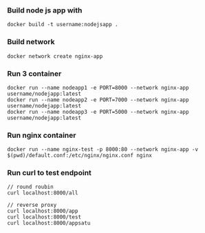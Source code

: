 ### Build node js app with 

```
docker build -t username:nodejsapp .
```

### Build network
```
docker network create nginx-app
```

### Run 3 container

```
docker run --name nodeapp1 -e PORT=8000 --network nginx-app username/nodejapp:latest  
docker run --name nodeapp2 -e PORT=7000 --network nginx-app username/nodejapp:latest  
docker run --name nodeapp3 -e PORT=5000 --network nginx-app username/nodejapp:latest  
```

### Run nginx container 

```
docker run --name nginx-test -p 8000:80 --network nginx-app -v $(pwd)/default.conf:/etc/nginx/nginx.conf nginx
```


### Run curl to test endpoint

```
// round roubin 
curl localhost:8000/all

// reverse proxy
curl localhost:8000/app
curl localhost:8000/test
curl localhost:8000/appsatu
```
